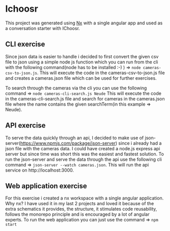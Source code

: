 # Ichoosr

This project was generated using [Nx](https://nx.dev) with a single angular app and
used as a conversation starter with IChoosr.

## CLI exercise

Since json data is easier to handle i decided to first convert the given csv file to json using
a simple node js function which you can run from the cli with the following command(node has to be installed :-) ) => `node cameras-csv-to-json.js`. This will execute the code in the cameras-csv-to-json.js file and creates a cameras.json file which can be used for further exercises.

To search through the cameras via the cli you can use the following command => `node cameras-cli-search.js Neude`
This will execute the code in the cameras-cli-search.js file and search for cameras in the cameras.json file where the name contains the given searchTerm(in this example => Neude).

## API exercise

To serve the data quickly through an api, I decided to make use of json-server(https://www.npmjs.com/package/json-server) since i already had a json file with the cameras data. I could have created a node.js express api server but since time was short this was the easiest and fastest solution. To run the json-server and serve the data through the api use the following cli command => `json-server --watch cameras.json`. This will run the api service on http://localhost:3000.

## Web application exercise

For this exercise i created a nx workspace with a single angular application. Why nx? I have used it in my last 2 projects and loved it because of the extra schematics it provides, the structure, it stimulates code reusability, follows the monorepo principle and is encouraged by a lot of angular experts. To run the web application you can just use the command => `npm start`
